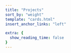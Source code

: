 ```yaml
---
title: "Projects"
sort_by: "weight"
template: "cards.html"
insert_anchor_links: "left"

extra: {
  show_reading_time: false
}
---
```

